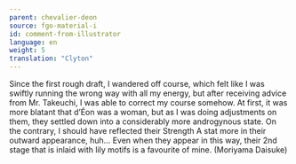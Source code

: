 ```yaml
---
parent: chevalier-deon
source: fgo-material-i
id: comment-from-illustrator
language: en
weight: 5
translation: "Clyton"
---
```


Since the first rough draft, I wandered off course, which felt like I was swiftly running the wrong way with all my energy, but after receiving advice from Mr. Takeuchi, I was able to correct my course somehow. At first, it was more blatant that d’Éon was a woman, but as I was doing adjustments on them, they settled down into a considerably more androgynous state. On the contrary, I should have reflected their Strength A stat more in their outward appearance, huh… Even when they appear in this way, their 2nd stage that is inlaid with lily motifs is a favourite of mine. (Moriyama Daisuke)
